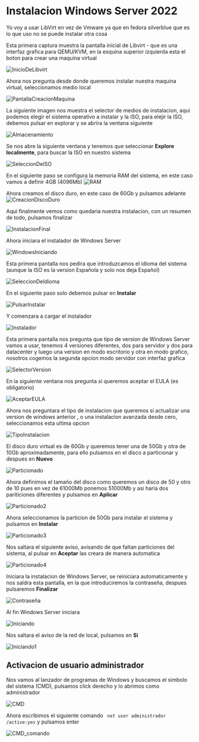 # Instalacion Windows Server 2022
Yo voy a usar LibVirt en vez de Vmware ya que en fedora silverblue que es lo que uso no se puede instalar otra cosa 

Esta primera captura muestra la pantalla inicial de Libvirt - que es una interfaz grafica para QEMU/KVM, en la esquina superior izquierda esta el boton para crear una maquina virtual

![InicioDeLibvirt](images/Wserver/1.png)

Ahora nos pregunta desde donde queremos instalar nuestra maquina virtual, seleccionamos medio local 

![PantallaCreacionMaquina](images/Wserver/2.png)


La siguiente imagen nos muestra el selector de medios de instalacion, aqui podemos elegir el sistema operativo a instalar y la ISO, para elejir la ISO, debemos pulsar en explorar y se abrira la ventana siguiente 

![Almacenamiento](images/Wserver/4antesde3.png)

Se nos abre la siguiente ventana y tenemos que seleccionar **Explore localmente**, para buscar la ISO en nuestro sistema 

![SeleccionDeISO](images/Wserver/3.png)

En el siguiente paso se configura la memoria RAM del sistema, en este caso vamos a definir 4GB (4096Mb)
![RAM](images/Wserver/5.png)

Ahora creamos el disco duro, en este caso de 60Gb y pulsamos adelante 
![CreacionDiscoDuro](images/Wserver/6.png)

Aqui finalmente vemos como quedaria nuestra instalacion, con un resumen de todo, pulsamos finalizar 

![InstalacionFinal](images/Wserver/7.png)

Ahora iniciara el instalador de Windows Server

![WindowsIniciando](images/Wserver/8.png)

Esta primera pantalla nos pedira que introduzcamos el idioma del sistema (aunque la ISO es la version Española y solo nos deja Español)

![SeleccionDeIdioma](images/Wserver/9.png)

En el siguiente paso solo debemos pulsar en **Instalar**

![PulsarInstalar](images/Wserver/10.png)

Y comenzara a cargar el instalador 

![Instalador](images/Wserver/11.png)

Esta primera pantalla nos pregunta que tipo de version de Windows Server vamos a usar, tenemos 4 versiones diferentes, dos para servidor y dos para datacenter y luego una version en modo escritorio y otra en modo grafico, nosotros cogemos la segunda opcion modo servidor con interfaz grafica

![SelectorVersion](images/Wserver/12.png)

En la siguiente ventana nos pregunta si queremos aceptar el EULA (es obligatorio)

![AceptarEULA](images/Wserver/13.png)

Ahora nos preguntara el tipo de instalacion que queremos si actualizar una version de windows anterior , o una instalacion avanzada desde cero, seleccionamos esta ultima opcion 

![TipoInstalacion](images/Wserver/14.png)

El disco duro virtual es de 60Gb y queremos tener una de 50Gb y otra de 10Gb aproximadamente, para ello pulsamos en el disco a particionar y despues en **Nuevo**

![Particionado](images/Wserver/15.png)

Ahora definimos el tamaño del disco como queremos un disco de 50 y otro de 10 pues en vez de 61000Mb ponemos 51000Mb y asi haria dos pariticiones diferentes y pulsamos en **Aplicar**

![Particionado2](images/Wserver/16.png)

Ahora seleccionamos la particion de 50Gb para instalar el sistema y pulsamos en **Instalar**

![Particionado3](images/Wserver/17.png)

Nos saltara el siguiente aviso, avisando de que faltan particiones del sistema, al pulsar en **Aceptar** las creara de manera automatica 

![Particionado4](images/Wserver/19antesde17.png)

Iniciara la instalacion de Windows Server, se reiniciara automaticamente y nos saldra esta pantalla, en la que introduciremos la contraseña, despues pulsaremos **Finalizar**

![Contraseña](images/Wserver/20.png)

Al fin Windows Server iniciara

![Iniciando](images/Wserver/21.png)

Nos saltara el aviso de la red de local, pulsamos en **Si**

![Iniciando1](images/Wserver/22.png)

## Activacion de usuario administrador 
Nos vamos al lanzador de programas de Windows y buscamos el simbolo del sistema (CMD), pulsamos click derecho y lo abrimos como administrador

![CMD](images/Wserver/23.png)

Ahora escribimos el siguiente comando ``` net user administrador /active:yes``` y pulsamos enter 

![CMD_comando](images/Wserver/24.png)


